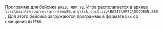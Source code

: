 Программа для бейсика `BASIC ЛИК V2`.
Игра располагается в архиве `\src\main\resources\arch\emu80.org\lik_spc1.zip\BASIC\SPEC\SOCOBAN.BSS`.
Для этого бейсика загружаются программы в формате `bss` со смещения `0x1E60`.